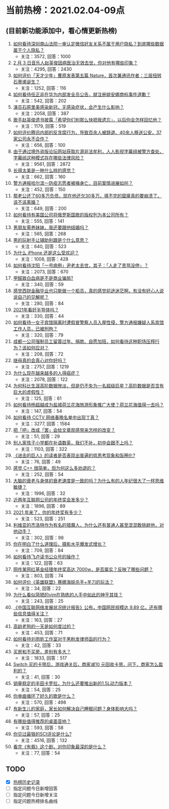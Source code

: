 # 当前热榜：2021.02.04-09点
## (目前新功能添加中，看心情更新热榜)
1. [如何看待深圳南山法院一审认定微信好友关系不属于用户隐私？到底哪些数据属于个人隐私？](https://www.zhihu.com/question/442675687)
    * 关注：3572, 回答：1000
2. [2 月 3 日音乐人赵英俊因病医治无效去世，你对他有哪些印象？](https://www.zhihu.com/question/442674208)
    * 关注：4295, 回答：2430
3. [如何评价「天才少年」曹原发表第五篇 Nature，首次兼通讯作者：三层扭转石墨烯诞生？](https://www.zhihu.com/question/442476320)
    * 关注：1252, 回答：116
4. [如何看待任正非在华为内部发全员公告，就注册姚安娜商标事件道歉？](https://www.zhihu.com/question/442734895)
    * 关注：542, 回答：202
5. [演员石原里美感染新冠，无感染症状，会产生什么影响？](https://www.zhihu.com/question/442673754)
    * 关注：2058, 回答：387
6. [歌手赵英俊遗书披露「希望你们别那么快把我遗忘」，以后你会怎样回忆他？](https://www.zhihu.com/question/442712118)
    * 关注：1179, 回答：519
7. [如何评价腾讯内部的反贪腐行为，导致百余人被辞退、40余人移送公安，37家公司永不合作？](https://www.zhihu.com/question/442608030)
    * 关注：656, 回答：100
8. [由于通过境外盗版论坛网站获取片源非法牟利，人人影视字幕组被警方查处，字幕组这种模式存在哪些法律风险？](https://www.zhihu.com/question/442642962)
    * 关注：9561, 回答：2872
9. [长得太美是一种什么样的感觉？](https://www.zhihu.com/question/430297692)
    * 关注：662, 回答：160
10. [警方通报哈尔滨一防疫志愿者被捅身亡，目前案情进展如何？](https://www.zhihu.com/question/442675092)
    * 关注：452, 回答：150
11. [帮老公还了60多万负债，现在他还欠30多万，填不完的窟窿真的要崩溃了，该不该离婚？](https://www.zhihu.com/question/442591037)
    * 关注：649, 回答：200
12. [如何看待有美国公司将俄罗斯国歌的版权列为本公司所有？](https://www.zhihu.com/question/442672930)
    * 关注：555, 回答：141
13. [男朋友需养妹妹，我还要跟他结婚吗？](https://www.zhihu.com/question/442413503)
    * 关注：565, 回答：268
14. [男的玩射手让辅助别跟是个什么意思？](https://www.zhihu.com/question/437755724)
    * 关注：640, 回答：523
15. [为什么 iPhone 还是这么受欢迎？](https://www.zhihu.com/question/430965272)
    * 关注：1008, 回答：428
16. [如何看待沈阳「一号病例」尹老太去世，其子：「人走了责骂没停」？](https://www.zhihu.com/question/442659608)
    * 关注：2073, 回答：670
17. [甲醛致白血病是不是商业骗局?](https://www.zhihu.com/question/321744926)
    * 关注：340, 回答：59
18. [感觉西财金融毕业也只能做一个柜员，真的感觉前途迷茫啊，有没有好心人说说自己的见解呢？](https://www.zhihu.com/question/438028834)
    * 关注：280, 回答：84
19. [2021年看好半导体吗？](https://www.zhihu.com/question/438239681)
    * 关注：330, 回答：44
20. [如何看待一女子宾馆隔离时遭假冒警察人员入屋性侵，警方通报嫌疑人系宾馆工作人员，已被刑拘？](https://www.zhihu.com/question/442607584)
    * 关注：320, 回答：79
21. [成都一公司强制员工留蓉过年、捐款、自愿加班，如何看待这种职场压榨行为？该如何应对？](https://www.zhihu.com/question/442359622)
    * 关注：208, 回答：72
22. [继母真的会真心对你好吗？](https://www.zhihu.com/question/328506793)
    * 关注：2757, 回答：1219
23. [为什么现在越来越多的人得癌症？](https://www.zhihu.com/question/38845112)
    * 关注：2078, 回答：122
24. [为何科比生涯高阶数据惨淡，但是仍不失为一名超级巨星？高阶数据是否含有巨大的虚假性？](https://www.zhihu.com/question/442276628)
    * 关注：125, 回答：61
25. [如何看待杨超越成为盐城荷兰花海旅游形象推广大使？荷兰花海值得一去吗？](https://www.zhihu.com/question/442518012)
    * 关注：147, 回答：54
26. [如何看待 CCTV 网络春晚名单中出现丁真？](https://www.zhihu.com/question/441675732)
    * 关注：3277, 回答：1584
27. [把「吧」改成「罢」会给文章观感带来怎样的改变？](https://www.zhihu.com/question/440770174)
    * 关注：51, 回答：29
28. [别人家孩子小学都在补语数英，我们不补，初中会跟不上吗？](https://www.zhihu.com/question/437581262)
    * 关注：1103, 回答：322
29. [《进击的巨人》的读者是否表现出普遍的低思考现象和饭圈化?](https://www.zhihu.com/question/442465620)
    * 关注：76, 回答：49
30. [感觉 C++ 很简单，但为何这么多劝退的？](https://www.zhihu.com/question/442382012)
    * 关注：252, 回答：54
31. [大脑的衰老与身体的衰老速度是一致的吗？为什么有的人年纪很大了一样思维敏捷？](https://www.zhihu.com/question/50168841)
    * 关注：1996, 回答：32
32. [近两年互联网公司的年终奖会发多少？](https://www.zhihu.com/question/27674384)
    * 关注：1896, 回答：89
33. [2021 年来了，你的年终奖有多少？](https://www.zhihu.com/question/434872123)
    * 关注：523, 回答：251
34. [利维亚的杰洛特作为有名的猎魔人，为什么还有普通人甚至混混敢挑衅他，对他动手？](https://www.zhihu.com/question/437451519)
    * 关注：302, 回答：98
35. [你在明白了什么道理后，摄影水平爆发式增长？](https://www.zhihu.com/question/438725584)
    * 关注：709, 回答：84
36. [如何看待飞卢读书公众号的操作？](https://www.zhihu.com/question/442742788)
    * 关注：122, 回答：63
37. [网传某网红基金经理年终奖高达 7000w，是否属实？反映了哪些问题？](https://www.zhihu.com/question/442542362)
    * 关注：803, 回答：74
38. [如何评价《英雄联盟》赛娜海妖杀手+羊刀的玩法？](https://www.zhihu.com/question/442462924)
    * 关注：34, 回答：22
39. [为什么看似简陋的vim在熟练的人手中如此的神乎其技？](https://www.zhihu.com/question/433183204)
    * 关注：243, 回答：25
40. [《中国互联网络发展状况统计报告》公布，中国网民规模达 9.89 亿，还有哪些信息值得关注？](https://www.zhihu.com/question/442612392)
    * 关注：163, 回答：27
41. [高龄老狗的一天是如何度过的？](https://www.zhihu.com/question/48623504)
    * 关注：453, 回答：71
42. [如何看待刘雨昕工作室对于黑粉发律师函的行为？](https://www.zhihu.com/question/442611354)
    * 关注：42, 回答：33
43. [买房和不买房，差别有多大？](https://www.zhihu.com/question/425084039)
    * 关注：1833, 回答：517
44. [Switch 买的卡带后，游戏通关后，商家减10 元回收卡带，问下，商家怎么盈利的？](https://www.zhihu.com/question/442384238)
    * 关注：41, 回答：30
45. [销量稳定的丰田卡罗拉，为什么还要推出新的1.5L动力版本？](https://www.zhihu.com/question/437837973)
    * 关注：54, 回答：25
46. [你单曲循环了好久的歌是什么？](https://www.zhihu.com/question/440468309)
    * 关注：570, 回答：498
47. [有新生儿的家庭，家长如何解决自己睡眠问题？身体影响大吗？](https://www.zhihu.com/question/442429138)
    * 关注：57, 回答：25
48. [有哪些值得推荐的桌面音响？](https://www.zhihu.com/question/32187617)
    * 关注：593, 回答：58
49. [你见过最狠的SCI评论是什么?](https://www.zhihu.com/question/430036342)
    * 关注：4516, 回答：132
50. [看完《有翡》这个剧，对你印象最深的是什么？](https://www.zhihu.com/question/439411204)
    * 关注：77, 回答：54
## TODO
* [x] [热榜历史记录](hot_history/AllHot.md)
* [ ] 指定问题今日新增回答
* [ ] 指定问题今日新增关注
* [ ] 指定问题热榜排名曲线
